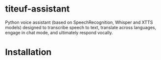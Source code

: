 # titeuf-assistant
Python voice assistant (based on SpeechRecognition, Whisper and XTTS models) designed to transcribe speech to text, translate across languages, engage in chat mode, and ultimately respond vocally.

# Installation

